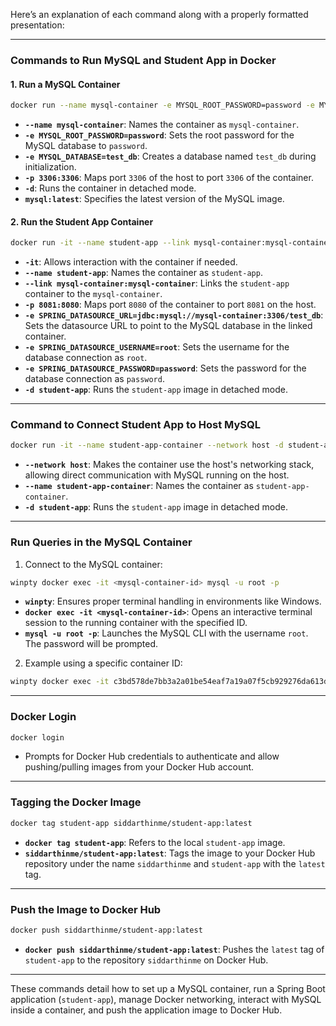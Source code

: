 Here’s an explanation of each command along with a properly formatted presentation:

---

### **Commands to Run MySQL and Student App in Docker**

#### 1. **Run a MySQL Container**
```bash
docker run --name mysql-container -e MYSQL_ROOT_PASSWORD=password -e MYSQL_DATABASE=test_db -p 3306:3306 -d mysql:latest
```
- **`--name mysql-container`**: Names the container as `mysql-container`.
- **`-e MYSQL_ROOT_PASSWORD=password`**: Sets the root password for the MySQL database to `password`.
- **`-e MYSQL_DATABASE=test_db`**: Creates a database named `test_db` during initialization.
- **`-p 3306:3306`**: Maps port `3306` of the host to port `3306` of the container.
- **`-d`**: Runs the container in detached mode.
- **`mysql:latest`**: Specifies the latest version of the MySQL image.

#### 2. **Run the Student App Container**
```bash
docker run -it --name student-app --link mysql-container:mysql-container -p 8081:8080 -e SPRING_DATASOURCE_URL=jdbc:mysql://mysql-container:3306/test_db -e SPRING_DATASOURCE_USERNAME=root -e SPRING_DATASOURCE_PASSWORD=password -d student-app
```
- **`-it`**: Allows interaction with the container if needed.
- **`--name student-app`**: Names the container as `student-app`.
- **`--link mysql-container:mysql-container`**: Links the `student-app` container to the `mysql-container`.
- **`-p 8081:8080`**: Maps port `8080` of the container to port `8081` on the host.
- **`-e SPRING_DATASOURCE_URL=jdbc:mysql://mysql-container:3306/test_db`**: Sets the datasource URL to point to the MySQL database in the linked container.
- **`-e SPRING_DATASOURCE_USERNAME=root`**: Sets the username for the database connection as `root`.
- **`-e SPRING_DATASOURCE_PASSWORD=password`**: Sets the password for the database connection as `password`.
- **`-d student-app`**: Runs the `student-app` image in detached mode.

---

### **Command to Connect Student App to Host MySQL**
```bash
docker run -it --name student-app-container --network host -d student-app
```
- **`--network host`**: Makes the container use the host's networking stack, allowing direct communication with MySQL running on the host.
- **`--name student-app-container`**: Names the container as `student-app-container`.
- **`-d student-app`**: Runs the `student-app` image in detached mode.

---

### **Run Queries in the MySQL Container**
1. Connect to the MySQL container:
```bash
winpty docker exec -it <mysql-container-id> mysql -u root -p
```
- **`winpty`**: Ensures proper terminal handling in environments like Windows.
- **`docker exec -it <mysql-container-id>`**: Opens an interactive terminal session to the running container with the specified ID.
- **`mysql -u root -p`**: Launches the MySQL CLI with the username `root`. The password will be prompted.

2. Example using a specific container ID:
```bash
winpty docker exec -it c3bd578de7bb3a2a01be54eaf7a19a07f5cb929276da613dde6693223d3e6df0 mysql -u root -p
```

---

### **Docker Login**
```bash
docker login
```
- Prompts for Docker Hub credentials to authenticate and allow pushing/pulling images from your Docker Hub account.

---

### **Tagging the Docker Image**
```bash
docker tag student-app siddarthinme/student-app:latest
```
- **`docker tag student-app`**: Refers to the local `student-app` image.
- **`siddarthinme/student-app:latest`**: Tags the image to your Docker Hub repository under the name `siddarthinme` and `student-app` with the `latest` tag.

---

### **Push the Image to Docker Hub**
```bash
docker push siddarthinme/student-app:latest
```
- **`docker push siddarthinme/student-app:latest`**: Pushes the `latest` tag of `student-app` to the repository `siddarthinme` on Docker Hub.

---

These commands detail how to set up a MySQL container, run a Spring Boot application (`student-app`), manage Docker networking, interact with MySQL inside a container, and push the application image to Docker Hub.
